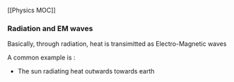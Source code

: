 [[Physics MOC]]




### Radiation and EM waves

Basically, through radiation, heat is transimitted as  Electro-Magnetic waves

A common example is :
-  The sun radiating heat outwards towards earth
